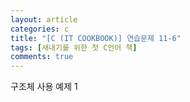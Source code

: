 ```yaml
---
layout: article
categories: c
title: "[C (IT COOKBOOK)] 연습문제 11-6"
tags: [새내기를 위한 첫 C언어 책]
comments: true
---
```


구조체 사용 예제 1

<script src="https://gist.github.com/junbly/f8061af810609ae53ce58061a354fa4b.js"></script>
